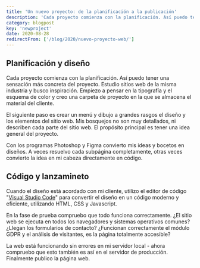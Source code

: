 ```yaml
---
title: 'Un nuevo proyecto: de la planificación a la publicación'
description: 'Cada proyecto comienza con la planificación. Así puedo tener una sensación más concreta del proyecto.'
category: blogpost
key: 'newproject'
date: 2020-08-28
redirectFrom: ['/blog/2020/nuevo-proyecto-web/']
---
```


## Planificación y diseño

Cada proyecto comienza con la planificación. Así puedo tener una sensación más concreta del proyecto. Estudio sitios web de la misma industria y busco inspiración. Empiezo a pensar en la tipografía y el esquema de color y creo una carpeta de proyecto en la que se almacena el material del cliente.

El siguiente paso es crear un menú y dibujo a grandes rasgos el diseño y los elementos del sitio web. Mis bosquejos no son muy detallados, ni describen cada parte del sitio web. El propósito principal es tener una idea general del proyecto.

Con los programas Photoshop y Figma convierto mis ideas y bocetos en diseños. A veces resuelvo cada subpágina completamente, otras veces convierto la idea en mi cabeza directamente en código.

## Código y lanzamineto

Cuando el diseño está acordado con mi cliente, utilizo el editor de código "[Visual Studio Code](https://code.visualstudio.com/)" para convertir el diseño en un código moderno y eficiente, utilizando HTML, CSS y Javascript.

En la fase de prueba compruebo que todo funciona correctamente. ¿El sitio web se ejecuta en todos los navegadores y sistemas operativos comunes? ¿Llegan los formularios de contacto? ¿Funcionan correctamente el módulo GDPR y el análisis de visitantes, es la página totalmente accesible?

La web está funcionando sin errores en mi servidor local - ahora compruebo que esto también es así en el servidor de producción.
Finalmente publico la página web.

